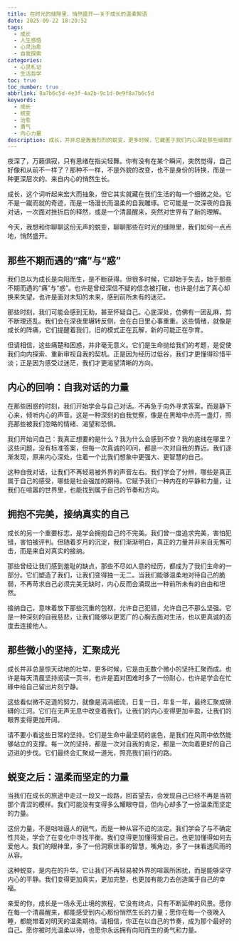 ```yaml
---
title: 在时光的缝隙里，悄然盛开——关于成长的温柔絮语
date: 2025-09-22 18:20:52
tags:
  - 成长
  - 人生感悟
  - 心灵治愈
  - 自我探索
categories:
  - 心灵札记
  - 生活哲学
toc: true
toc_number: true
abbrlink: 8a7b6c5d-4e3f-4a2b-9c1d-0e9f8a7b6c5d
keywords:
  - 成长
  - 蜕变
  - 治愈
  - 勇气
  - 内心力量
description: 成长，并非总是轰轰烈烈的蜕变，更多时候，它藏匿于我们内心深处那些细微的情感波动、悄然的观念转变，以及每一次面对困境后的温柔坚韧。这篇文章，献给每一个在时光里默默耕耘、努力盛开的你，愿我们都能在成长的旅途中，找到属于自己的光亮与温暖。
---
```


夜深了，万籁俱寂，只有思绪在指尖轻舞。你有没有在某个瞬间，突然觉得，自己好像和从前不一样了？那种不一样，不是外貌的改变，也不是身份的转换，而是一种更深层次的、来自内心的悄然生长。

成长，这个词听起来宏大而抽象，但它其实就藏在我们生活的每一个细微之处。它不是一蹴而就的奇迹，而是一场漫长而温柔的自我雕琢。它可能是一次深夜的自我对话，一次面对挫折后的释然，或是一个清晨醒来，突然对世界有了新的理解。

今天，我想和你聊聊这份无声的蜕变，聊聊那些在时光的缝隙里，我们如何一点点地，悄然盛开。

## 那些不期而遇的“痛”与“惑”

我们总以为成长是向阳而生，是不断获得。但很多时候，它却始于失去，始于那些不期而遇的“痛”与“惑”。也许是曾经深信不疑的信念被打破，也许是付出了真心却换来失望，也许是面对未知的未来，感到前所未有的迷茫。

那些时刻，我们可能会感到无助，甚至怀疑自己。心底深处，仿佛有一团乱麻，剪不断理还乱。我们会在深夜里辗转反侧，会在白日里心事重重。这些情绪，就像是成长的阵痛，它们提醒着我们，旧的模式正在瓦解，新的可能正在孕育。

但请相信，这些痛楚和困惑，并非毫无意义。它们是生命抛给我们的考题，是促使我们向内探索、重新审视自我的契机。正是因为经历过低谷，我们才更懂得珍惜平淡；正是因为感受过迷茫，我们才更渴望清晰的方向。

## 内心的回响：自我对话的力量

在那些困惑的时刻，我们开始学会与自己对话。不再急于向外寻求答案，而是静下心来，倾听内心的声音。这是一种深刻的自我觉察，像是在黑暗中点亮一盏灯，照亮那些被我们忽略的情绪、渴望和恐惧。

我们开始问自己：我真正想要的是什么？我为什么会感到不安？我的底线在哪里？这些问题，没有标准答案，但每一次真诚的叩问，都是一次对自我的靠近。我们逐渐发现，原来内心深处，住着一个比我们想象中更强大、更智慧的自己。

这种自我对话，让我们不再轻易被外界的声音左右。我们学会了分辨，哪些是真正属于自己的感受，哪些是社会强加的期待。它赋予我们一种内在的平静和力量，让我们在喧嚣的世界里，也能找到属于自己的节奏和方向。

## 拥抱不完美，接纳真实的自己

成长的另一个重要标志，是学会拥抱自己的不完美。我们曾一度追求完美，害怕犯错，害怕被评判。但随着岁月的沉淀，我们渐渐明白，真正的力量并非来自无懈可击，而是来自对真实的接纳。

那些曾经让我们感到羞耻的缺点，那些不尽如人意的经历，都成为了我们生命的一部分。它们塑造了我们，让我们变得独一无二。当我们能够温柔地对待自己的脆弱，不再苛求自己必须完美无缺时，内心反而会涌现出一种前所未有的自由和坦然。

接纳自己，意味着放下那些沉重的包袱，允许自己犯错，允许自己不那么坚强。它是一种深刻的自我慈悲，让我们能够以更宽广的心胸去面对生活，也以更真诚的态度去连接他人。

## 那些微小的坚持，汇聚成光

成长并非总是惊天动地的壮举，更多时候，它是由无数个微小的坚持汇聚而成。也许是每天清晨坚持阅读一页书，也许是面对困难时多了一份耐心，也许是学会在忙碌中给自己留出片刻宁静。

这些看似微不足道的努力，就像是涓涓细流，日复一日，年复一年，最终汇聚成磅礴的江河。它们在无声无息中改变着我们，让我们的内心变得更加丰盈，让我们的眼界变得更加开阔。

请不要小看这些日常的坚持。它们是生命中最坚韧的底色，是我们在风雨中依然能够站立的支撑。每一次的坚持，都是一次对自我的肯定，都是一次向着更好的自己迈进的步伐。它们最终会汇聚成一道光，照亮我们前行的路。

## 蜕变之后：温柔而坚定的力量

当我们在成长的旅途中走过一段又一段路，回首望去，会发现自己已经不再是当初那个青涩的模样。我们可能没有变得多么耀眼夺目，但内心却多了一份温柔而坚定的力量。

这份力量，不是咄咄逼人的锐气，而是一种从容不迫的淡定。我们学会了与不确定性共处，学会了在变化中寻找平衡。我们变得更加懂得爱自己，也更加懂得如何去爱他人。我们的眼神里，多了一份洞察世事的智慧，嘴角边，多了一抹看透风雨的从容。

这种蜕变，是内在的升华。它让我们不再轻易被外界的喧嚣所困扰，而是能够坚守内心的平静。我们变得更加真实，更加完整，也更加有能力去创造属于自己的幸福。

亲爱的你，成长是一场永无止境的旅程，它没有终点，只有不断延伸的风景。愿你在每一个清晨醒来，都能感受到内心那份悄然生长的力量；愿你在每一个夜晚入睡，都能带着对明天的温柔期待。请相信，你正在以自己的节奏，成为那个最好的自己。愿你被时光温柔以待，也愿你永远拥有向阳而生的勇气和力量。